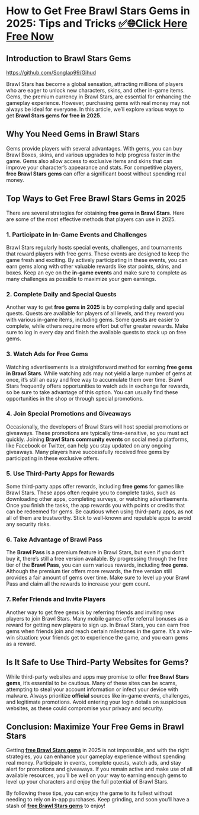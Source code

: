 

# How to Get Free Brawl Stars Gems in 2025: Tips and Tricks [✅🌐Click Here Free Now](https://bbestoffers.com/brawl-stars/)

## Introduction to Brawl Stars Gems

https://github.com/Songlap99/Gihud

Brawl Stars has become a global sensation, attracting millions of players who are eager to unlock new characters, skins, and other in-game items. Gems, the premium currency in Brawl Stars, are essential for enhancing the gameplay experience. However, purchasing gems with real money may not always be ideal for everyone. In this article, we’ll explore various ways to get **Brawl Stars gems for free in 2025**. 

## Why You Need Gems in Brawl Stars

Gems provide players with several advantages. With gems, you can buy Brawl Boxes, skins, and various upgrades to help progress faster in the game. Gems also allow access to exclusive items and skins that can improve your character’s appearance and stats. For competitive players, **free Brawl Stars gems** can offer a significant boost without spending real money.

## Top Ways to Get Free Brawl Stars Gems in 2025

There are several strategies for obtaining **free gems in Brawl Stars**. Here are some of the most effective methods that players can use in 2025.

### 1. Participate in In-Game Events and Challenges

Brawl Stars regularly hosts special events, challenges, and tournaments that reward players with free gems. These events are designed to keep the game fresh and exciting. By actively participating in these events, you can earn gems along with other valuable rewards like star points, skins, and boxes. Keep an eye on the **in-game events** and make sure to complete as many challenges as possible to maximize your gem earnings.

### 2. Complete Daily and Special Quests

Another way to get **free gems in 2025** is by completing daily and special quests. Quests are available for players of all levels, and they reward you with various in-game items, including gems. Some quests are easier to complete, while others require more effort but offer greater rewards. Make sure to log in every day and finish the available quests to stack up on free gems.

### 3. Watch Ads for Free Gems

Watching advertisements is a straightforward method for earning **free gems in Brawl Stars**. While watching ads may not yield a large number of gems at once, it’s still an easy and free way to accumulate them over time. Brawl Stars frequently offers opportunities to watch ads in exchange for rewards, so be sure to take advantage of this option. You can usually find these opportunities in the shop or through special promotions.

### 4. Join Special Promotions and Giveaways

Occasionally, the developers of Brawl Stars will host special promotions or giveaways. These promotions are typically time-sensitive, so you must act quickly. Joining **Brawl Stars community events** on social media platforms, like Facebook or Twitter, can help you stay updated on any ongoing giveaways. Many players have successfully received free gems by participating in these exclusive offers.

### 5. Use Third-Party Apps for Rewards

Some third-party apps offer rewards, including **free gems** for games like Brawl Stars. These apps often require you to complete tasks, such as downloading other apps, completing surveys, or watching advertisements. Once you finish the tasks, the app rewards you with points or credits that can be redeemed for gems. Be cautious when using third-party apps, as not all of them are trustworthy. Stick to well-known and reputable apps to avoid any security risks.

### 6. Take Advantage of Brawl Pass

The **Brawl Pass** is a premium feature in Brawl Stars, but even if you don’t buy it, there’s still a free version available. By progressing through the free tier of the **Brawl Pass**, you can earn various rewards, including **free gems**. Although the premium tier offers more rewards, the free version still provides a fair amount of gems over time. Make sure to level up your Brawl Pass and claim all the rewards to increase your gem count.

### 7. Refer Friends and Invite Players

Another way to get free gems is by referring friends and inviting new players to join Brawl Stars. Many mobile games offer referral bonuses as a reward for getting new players to sign up. In Brawl Stars, you can earn free gems when friends join and reach certain milestones in the game. It’s a win-win situation: your friends get to experience the game, and you earn gems as a reward.

## Is It Safe to Use Third-Party Websites for Gems?

While third-party websites and apps may promise to offer **free Brawl Stars gems**, it’s essential to be cautious. Many of these sites can be scams, attempting to steal your account information or infect your device with malware. Always prioritize **official** sources like in-game events, challenges, and legitimate promotions. Avoid entering your login details on suspicious websites, as these could compromise your privacy and security.

## Conclusion: Maximize Your Free Gems in Brawl Stars

Getting **[free Brawl Stars gems](https://bbestoffers.com/brawl-stars/)** in 2025 is not impossible, and with the right strategies, you can enhance your gameplay experience without spending real money. Participate in events, complete quests, watch ads, and stay alert for promotions and giveaways. If you remain active and make use of all available resources, you’ll be well on your way to earning enough gems to level up your characters and enjoy the full potential of Brawl Stars.

By following these tips, you can enjoy the game to its fullest without needing to rely on in-app purchases. Keep grinding, and soon you’ll have a stash of **[free Brawl Stars gems](https://bbestoffers.com/brawl-stars/)** to enjoy!
